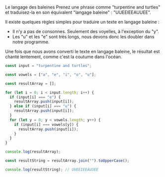Le langage des baleines
Prenez une phrase comme "turpentine and turtles" et traduisez-la en son équivalent "langage baleine" : "UUEEIEEAUUEE".

Il existe quelques règles simples pour traduire un texte en langage baleine :

- Il n'y a pas de consonnes. Seulement des voyelles, à l'exception du "y".
- Les "u" et les "e" sont très longs, nous devons donc les doubler dans notre programme.

Une fois que nous avons converti le texte en langage baleine, le résultat est chanté lentement, comme c'est la coutume dans l'océan.

```js
const input = "turpentine and turtles";

const vowels = ["a", "e", "i", "o", "u"];

const resultArray = [];

for (let i = 0; i < input.length; i++) {
  if (input[i] === "e") {
    resultArray.push(input[i]);
  } else if (input[i] === "u") {
    resultArray.push(input[i]);
  }
  for (let y = 0; y < vowels.length; y++) {
    if (input[i] === vowels[y]) {
      resultArray.push(input[i]);
    }
  }
}

console.log(resultArray);

const resultString = resultArray.join("").toUpperCase();

console.log(resultString); // UUEEIEEAUUEE
```
